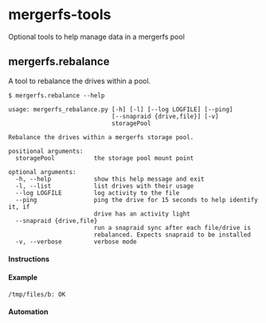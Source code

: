 # mergerfs-tools
Optional tools to help manage data in a mergerfs pool

## mergerfs.rebalance

A tool to rebalance the drives within a pool.

```
$ mergerfs.rebalance --help

usage: mergerfs_rebalance.py [-h] [-l] [--log LOGFILE] [--ping]
                             [--snapraid {drive,file}] [-v]
                             storagePool

Rebalance the drives within a mergerfs storage pool.

positional arguments:
  storagePool           the storage pool mount point

optional arguments:
  -h, --help            show this help message and exit
  -l, --list            list drives with their usage
  --log LOGFILE         log activity to the file
  --ping                ping the drive for 15 seconds to help identify it, if
                        drive has an activity light
  --snapraid {drive,file}
                        run a snapraid sync after each file/drive is
                        rebalanced. Expects snapraid to be installed
  -v, --verbose         verbose mode

```
#### Instructions


#### Example

```
/tmp/files/b: OK
```

#### Automation

